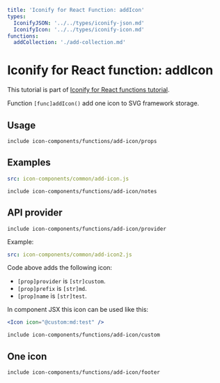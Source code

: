 ```yaml
title: 'Iconify for React Function: addIcon'
types:
  IconifyJSON: '../../types/iconify-json.md'
  IconifyIcon: '../../types/iconify-icon.md'
functions:
  addCollection: './add-collection.md'
```

# Iconify for React function: addIcon

This tutorial is part of [Iconify for React functions tutorial](./index.md#functions).

Function `[func]addIcon()` add one icon to SVG framework storage.

## Usage

`include icon-components/functions/add-icon/props`

## Examples

```yaml
src: icon-components/common/add-icon.js
```

`include icon-components/functions/add-icon/notes`

## API provider

`include icon-components/functions/add-icon/provider`

Example:

```yaml
src: icon-components/common/add-icon2.js
```

Code above adds the following icon:

- `[prop]provider` is `[str]custom`.
- `[prop]prefix` is `[str]md`.
- `[prop]name` is `[str]test`.

In component JSX this icon can be used like this:

```jsx
<Icon icon="@custom:md:test" />
```

`include icon-components/functions/add-icon/custom`

## One icon

`include icon-components/functions/add-icon/footer`
